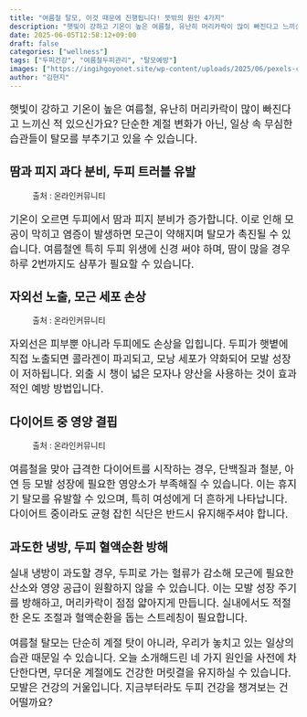 ```yaml
---
title: "여름철 탈모, 이것 때문에 진행됩니다! 뜻밖의 원인 4가지"
description: "햇빛이 강하고 기온이 높은 여름철, 유난히 머리카락이 많이 빠진다고 느끼신 적 있으신가요? 단순한 계절 변화가 아닌, 일상 속 무심한 습관들이 탈모를 부추기고 있을 수 있습니다."
date: 2025-06-05T12:58:12+09:00
draft: false
categories: ["wellness"]
tags: ["두피건강", "여름철두피관리", "탈모예방"]
images: ["https://ingihgoyonet.site/wp-content/uploads/2025/06/pexels-cottonbro-5712770-1024x683.jpg", "https://ingihgoyonet.site/wp-content/uploads/2025/06/pexels-rickyrecap-1654698-1024x684.jpg", "https://ingihgoyonet.site/wp-content/uploads/2025/06/pexels-olly-3769709-1024x695.jpg"]
author: "김현지"
---
```


<p style="font-size:18px">햇빛이 강하고 기온이 높은 여름철, 유난히 머리카락이 많이 빠진다고 느끼신 적 있으신가요? 단순한 계절 변화가 아닌, 일상 속 무심한 습관들이 탈모를 부추기고 있을 수 있습니다.</p> <h2 >땀과 피지 과다 분비, 두피 트러블 유발</h2> <figure ><img src="https://ingihgoyonet.site/wp-content/uploads/2025/06/pexels-cottonbro-5712770-1024x683.jpg" alt="" style="aspect-ratio:16/9;object-fit:cover"/><figcaption >출처 : 온라인커뮤니티</figcaption></figure> <p style="font-size:18px">기온이 오르면 두피에서 땀과 피지 분비가 증가합니다. 이로 인해 모공이 막히고 염증이 발생하면 모근이 약해지며 탈모가 촉진될 수 있습니다. 여름철엔 특히 두피 위생에 신경 써야 하며, 땀이 많을 경우 하루 2번까지도 샴푸가 필요할 수 있습니다.</p> <h2 >자외선 노출, 모근 세포 손상</h2> <figure ><img src="https://ingihgoyonet.site/wp-content/uploads/2025/06/pexels-rickyrecap-1654698-1024x684.jpg" alt="" style="aspect-ratio:16/9;object-fit:cover"/><figcaption >출처 : 온라인커뮤니티</figcaption></figure> <p style="font-size:18px">자외선은 피부뿐 아니라 두피에도 손상을 입힙니다. 두피가 햇볕에 직접 노출되면 콜라겐이 파괴되고, 모낭 세포가 약화되어 모발 성장이 저하됩니다. 외출 시 챙이 넓은 모자나 양산을 사용하는 것이 효과적인 예방 방법입니다.</p> <h2 >다이어트 중 영양 결핍</h2> <figure ><img src="https://ingihgoyonet.site/wp-content/uploads/2025/06/pexels-olly-3769709-1024x695.jpg" alt="" style="aspect-ratio:16/9;object-fit:cover"/><figcaption >출처 : 온라인커뮤니티</figcaption></figure> <p style="font-size:18px">여름철을 맞아 급격한 다이어트를 시작하는 경우, 단백질과 철분, 아연 등 모발 성장에 필요한 영양소가 부족해질 수 있습니다. 이는 휴지기 탈모를 유발할 수 있으며, 특히 여성에게 더 흔하게 나타납니다. 다이어트 중이라도 균형 잡힌 식단은 반드시 유지해주셔야 합니다.</p> <h2 >과도한 냉방, 두피 혈액순환 방해</h2> <p style="font-size:18px">실내 냉방이 과도할 경우, 두피로 가는 혈류가 감소해 모근에 필요한 산소와 영양 공급이 원활하지 않을 수 있습니다. 이는 모발 성장 주기를 방해하고, 머리카락이 점점 얇아지게 만듭니다. 실내에서도 적절한 온도 조절과 혈액순환을 돕는 스트레칭이 필요합니다.</p> <p style="font-size:18px">여름철 탈모는 단순히 계절 탓이 아니라, 우리가 놓치고 있는 일상의 습관 때문일 수 있습니다. 오늘 소개해드린 네 가지 원인을 사전에 차단한다면, 무더운 계절에도 건강한 머릿결을 유지하실 수 있습니다. 모발은 건강의 거울입니다. 지금부터라도 두피 건강을 챙겨보는 건 어떨까요?</p>